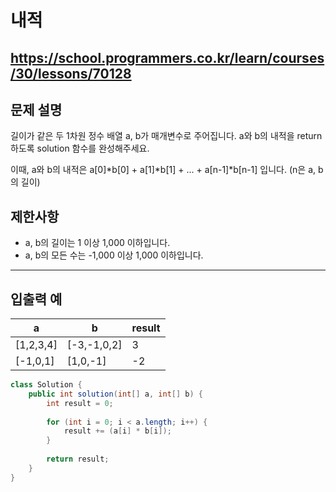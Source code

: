 # 내적
https://school.programmers.co.kr/learn/courses/30/lessons/70128
---
## 문제 설명
길이가 같은 두 1차원 정수 배열 a, b가 매개변수로 주어집니다. a와 b의 내적을 return 하도록 solution 함수를 완성해주세요.

이때, a와 b의 내적은 a[0]*b[0] + a[1]*b[1] + ... + a[n-1]*b[n-1] 입니다. (n은 a, b의 길이)

## 제한사항
+ a, b의 길이는 1 이상 1,000 이하입니다.
+ a, b의 모든 수는 -1,000 이상 1,000 이하입니다.
---
## 입출력 예
| a	| b	| result |
| --- | --- | --- |
| [1,2,3,4]	| [-3,-1,0,2]	| 3 |
| [-1,0,1]	| [1,0,-1]	| -2 |
```java
class Solution {
    public int solution(int[] a, int[] b) {
        int result = 0;
        
        for (int i = 0; i < a.length; i++) {
            result += (a[i] * b[i]);
        }
        
        return result;
    }
}
```